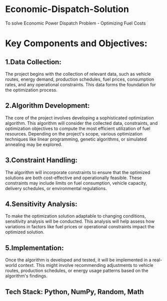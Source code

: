 # Economic-Dispatch-Solution
To solve Economic Power Dispatch Problem -  Optimizing Fuel Costs

# Key Components and Objectives:

## 1.Data Collection: 

The project begins with the collection of relevant data, such as vehicle routes, energy demand, production schedules, fuel prices, consumption rates, and any operational constraints. This data forms the foundation for the optimization process.

## 2.Algorithm Development: 

The core of the project involves developing a sophisticated optimization algorithm. This algorithm will consider the collected data, constraints, and optimization objectives to compute the most efficient utilization of fuel resources. Depending on the project's scope, various optimization techniques like linear programming, genetic algorithms, or simulated annealing may be explored.

## 3.Constraint Handling: 
The algorithm will incorporate constraints to ensure that the optimized solutions are both cost-effective and operationally feasible. These constraints may include limits on fuel consumption, vehicle capacity, delivery schedules, or environmental regulations.

## 4.Sensitivity Analysis: 
To make the optimization solution adaptable to changing conditions, sensitivity analysis will be conducted. This analysis will help assess how variations in factors like fuel prices or operational constraints impact the optimized solution.

## 5.Implementation: 

Once the algorithm is developed and tested, it will be implemented in a real-world context. This might involve recommending adjustments to vehicle routes, production schedules, or energy usage patterns based on the algorithm's findings.

## Tech Stack: Python, NumPy, Random, Math
